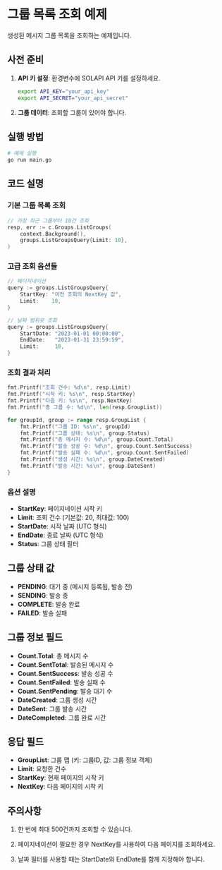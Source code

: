 # 그룹 목록 조회 예제

생성된 메시지 그룹 목록을 조회하는 예제입니다.

## 사전 준비

1. **API 키 설정**: 환경변수에 SOLAPI API 키를 설정하세요.
   ```bash
   export API_KEY="your_api_key"
   export API_SECRET="your_api_secret"
   ```

2. **그룹 데이터**: 조회할 그룹이 있어야 합니다.

## 실행 방법

```bash
# 예제 실행
go run main.go
```

## 코드 설명

### 기본 그룹 목록 조회

```go
// 가장 최근 그룹부터 10건 조회
resp, err := c.Groups.ListGroups(
    context.Background(),
    groups.ListGroupsQuery{Limit: 10},
)
```

### 고급 조회 옵션들

```go
// 페이지네이션
query := groups.ListGroupsQuery{
    StartKey: "이전 조회의 NextKey 값",
    Limit:    10,
}

// 날짜 범위로 조회
query := groups.ListGroupsQuery{
    StartDate: "2023-01-01 00:00:00",
    EndDate:   "2023-01-31 23:59:59",
    Limit:     10,
}
```

### 조회 결과 처리

```go
fmt.Printf("조회 건수: %d\n", resp.Limit)
fmt.Printf("시작 키: %s\n", resp.StartKey)
fmt.Printf("다음 키: %s\n", resp.NextKey)
fmt.Printf("총 그룹 수: %d\n", len(resp.GroupList))

for groupId, group := range resp.GroupList {
    fmt.Printf("그룹 ID: %s\n", groupId)
    fmt.Printf("그룹 상태: %s\n", group.Status)
    fmt.Printf("총 메시지 수: %d\n", group.Count.Total)
    fmt.Printf("발송 성공 수: %d\n", group.Count.SentSuccess)
    fmt.Printf("발송 실패 수: %d\n", group.Count.SentFailed)
    fmt.Printf("생성 시간: %s\n", group.DateCreated)
    fmt.Printf("발송 시간: %s\n", group.DateSent)
}
```

### 옵션 설명

- **StartKey**: 페이지네이션 시작 키
- **Limit**: 조회 건수 (기본값: 20, 최대값: 100)
- **StartDate**: 시작 날짜 (UTC 형식)
- **EndDate**: 종료 날짜 (UTC 형식)
- **Status**: 그룹 상태 필터

## 그룹 상태 값

- **PENDING**: 대기 중 (메시지 등록됨, 발송 전)
- **SENDING**: 발송 중
- **COMPLETE**: 발송 완료
- **FAILED**: 발송 실패

## 그룹 정보 필드

- **Count.Total**: 총 메시지 수
- **Count.SentTotal**: 발송된 메시지 수
- **Count.SentSuccess**: 발송 성공 수
- **Count.SentFailed**: 발송 실패 수
- **Count.SentPending**: 발송 대기 수
- **DateCreated**: 그룹 생성 시간
- **DateSent**: 그룹 발송 시간
- **DateCompleted**: 그룹 완료 시간

## 응답 필드

- **GroupList**: 그룹 맵 (키: 그룹ID, 값: 그룹 정보 객체)
- **Limit**: 요청한 건수
- **StartKey**: 현재 페이지의 시작 키
- **NextKey**: 다음 페이지의 시작 키

## 주의사항

1. 한 번에 최대 500건까지 조회할 수 있습니다.

2. 페이지네이션이 필요한 경우 NextKey를 사용하여 다음 페이지를 조회하세요.

3. 날짜 필터를 사용할 때는 StartDate와 EndDate를 함께 지정해야 합니다.
